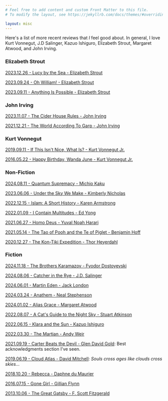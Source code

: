 ```yaml
---
# Feel free to add content and custom Front Matter to this file.
# To modify the layout, see https://jekyllrb.com/docs/themes/#overriding-theme-defaults

layout: misc
---
```


Here's a list of more recent reviews that _I_ feel good about. In general, I love Kurt Vonnegut, J.D Salinger, Kazuo Ishiguro, Elizabeth Strout, Margaret Atwood, and John Irving.

### Elizabeth Strout

[2023.12.26 - Lucy by the Sea - Elizabeth Strout](https://www.goodreads.com/review/show/5179153792)

[2023.09.24 - Oh William! - Elizabeth Strout](https://www.goodreads.com/review/show/4578640555)

[2023.09.11 - Anything Is Possible - Elizabeth Strout](https://www.goodreads.com/review/show/4864977848)

### John Irving

[2023.11.07 - The Cider House Rules - John Irving](https://www.goodreads.com/review/show/5857113257)

[2021.12.21 - The World According To Garp - John Irving](https://www.goodreads.com/review/show/4282951959)

### Kurt Vonnegut

[2019.09.11 - If This Isn't Nice, What Is? - Kurt Vonnegut Jr.](https://www.goodreads.com/review/show/2509128966)

[2016.05.22 - Happy Birthday, Wanda June - Kurt Vonnegut Jr.](https://www.goodreads.com/review/show/1645522618)

### Non-Fiction

[2024.08.11 - Quantum Supremacy - Michio Kaku](https://www.goodreads.com/review/show/6543356209)

[2023.06.06 - Under the Sky We Make - Kimberly Nicholas](https://www.goodreads.com/review/show/4932846775)

[2022.12.15 - Islam: A Short History - Karen Armstrong](https://www.goodreads.com/review/show/4729738248)

[2022.01.09 - I Contain Multitudes - Ed Yong](https://www.goodreads.com/review/show/4025368065)

[2021.06.27 - Homo Deus - Yuval Noah Harari](https://www.goodreads.com/review/show/4003918647)

[2021.05.14 - The Tao of Pooh and the Te of Piglet - Benjamin Hoff](https://www.goodreads.com/review/show/3931059657)

[2020.12.27 - The Kon-Tiki Expedition - Thor Heyerdahl](https://www.goodreads.com/review/show/3664540181)

### Fiction

[2024.11.18 - The Brothers Karamazov - Fyodor Dostoyevski](https://www.goodreads.com/review/show/6740438885)

[2024.08.06 - Catcher in the Rye - J.D. Salinger](https://www.goodreads.com/review/show/687862351)

[2024.06.01 - Martin Eden - Jack London](https://www.goodreads.com/review/show/1730365943)

[2024.03.24 - Anathem - Neal Stephenson](https://www.goodreads.com/review/show/6174230804)

[2024.01.02 - Alias Grace - Margaret Atwood](https://www.goodreads.com/review/show/2393731974)

[2022.08.07 - A Cat's Guide to the Night Sky - Stuart Atkinson](https://www.goodreads.com/review/show/4571824243)

[2022.06.15 - Klara and the Sun - Kazuo Ishiguro](https://www.goodreads.com/review/show/3845288279)

[2022.03.30 - The Martian - Andy Weir](https://www.goodreads.com/review/show/4569269767)

[2021.09.19 - Carter Beats the Devil - Glen David Gold](https://www.goodreads.com/review/show/4112573436): Best acknowledgments section I've seen.

[2019.06.19 - Cloud Atlas - David Mitchell](https://www.goodreads.com/review/show/2589667009): _Souls cross ages like clouds cross skies…_

[2018.10.20 - Rebecca - Daphne du Maurier](https://www.goodreads.com/review/show/2286327516)

[2016.07.15 - Gone Girl - Gillian Flynn](https://www.goodreads.com/review/show/1698774826)

[2013.10.06 - The Great Gatsby - F. Scott Fitzgerald](https://www.goodreads.com/review/show/687765249)